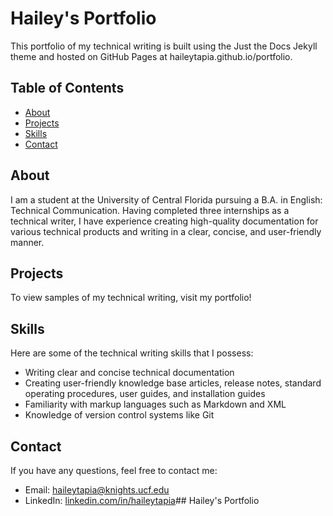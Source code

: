 # Hailey's Portfolio

This portfolio of my technical writing is built using the Just the Docs Jekyll theme and hosted on GitHub Pages at haileytapia.github.io/portfolio.

## Table of Contents

*   [About](#about)
*   [Projects](#projects)
*   [Skills](#skills)
*   [Contact](#contact)

## About

I am a student at the University of Central Florida pursuing a B.A. in English: Technical Communication. Having completed three internships as a technical writer, I have experience creating high-quality documentation for various technical products and writing in a clear, concise, and user-friendly manner.

## Projects

To view samples of my technical writing, visit my portfolio!

## Skills

Here are some of the technical writing skills that I possess:

*   Writing clear and concise technical documentation
*   Creating user-friendly knowledge base articles, release notes, standard operating procedures, user guides, and installation guides
*   Familiarity with markup languages such as Markdown and XML
*   Knowledge of version control systems like Git

## Contact

If you have any questions, feel free to contact me:

*   Email: [haileytapia@knights.ucf.edu](mailto:haileytapia@knights.ucf.edu)
*   LinkedIn: [linkedin.com/in/haileytapia](https://www.linkedin.com/in/haileytapia/)## Hailey's Portfolio

